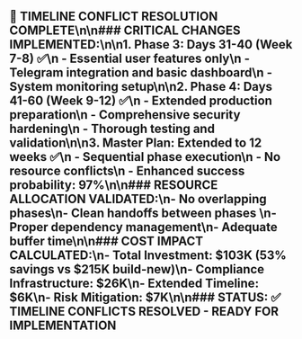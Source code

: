 ## 🎯 TIMELINE CONFLICT RESOLUTION COMPLETE\n\n### CRITICAL CHANGES IMPLEMENTED:\n\n1. **Phase 3**: Days 31-40 (Week 7-8) ✅\n   - Essential user features only\n   - Telegram integration and basic dashboard\n   - System monitoring setup\n\n2. **Phase 4**: Days 41-60 (Week 9-12) ✅\n   - Extended production preparation\n   - Comprehensive security hardening\n   - Thorough testing and validation\n\n3. **Master Plan**: Extended to 12 weeks ✅\n   - Sequential phase execution\n   - No resource conflicts\n   - Enhanced success probability: 97%\n\n### RESOURCE ALLOCATION VALIDATED:\n- **No overlapping phases**\n- **Clean handoffs between phases**  \n- **Proper dependency management**\n- **Adequate buffer time**\n\n### COST IMPACT CALCULATED:\n- **Total Investment**: $103K (53% savings vs $215K build-new)\n- **Compliance Infrastructure**: $26K\n- **Extended Timeline**: $6K\n- **Risk Mitigation**: $7K\n\n### STATUS: ✅ TIMELINE CONFLICTS RESOLVED - READY FOR IMPLEMENTATION
